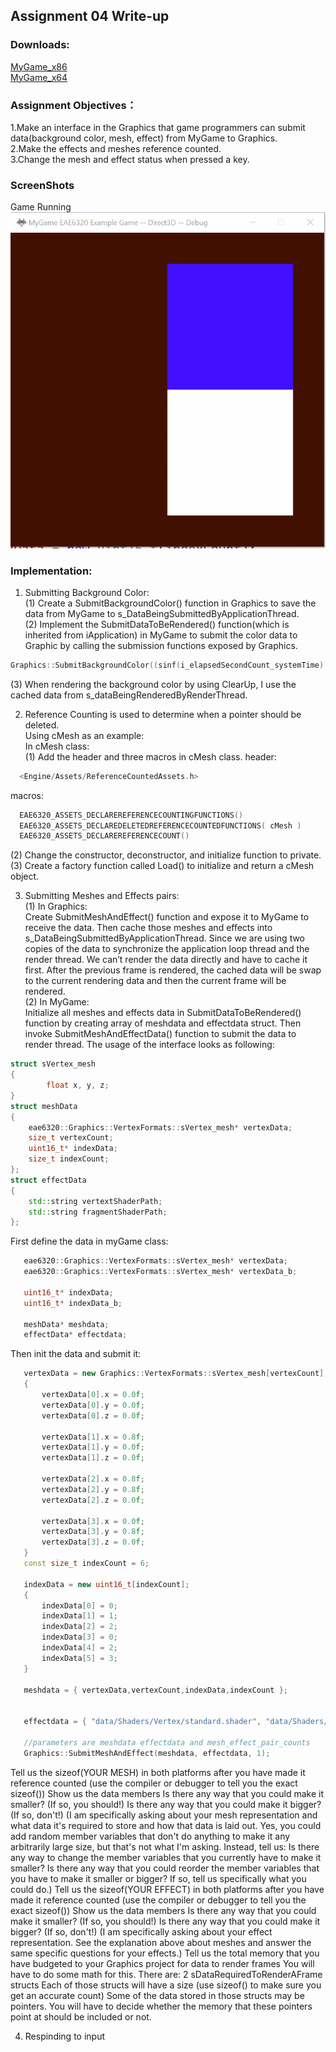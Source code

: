 
## Assignment 04 Write-up

### Downloads: 
[MyGame_x86](https://github.com/XingnanChen/Engineer2/blob/master/Assignment04/MyGame_x86.zip?raw=true)  
[MyGame_x64](https://github.com/XingnanChen/Engineer2/blob/master/Assignment04/MyGame_x64.zip?raw=true)


### Assignment Objectives：
1.Make an interface in the Graphics that game programmers can submit data(background color, mesh, effect) from MyGame to Graphics.  
2.Make the effects and meshes reference counted.  
3.Change the mesh and effect status when pressed a key.  


### ScreenShots
Game Running  
![Image](Assignment04/gameRunning.gif)  
 
### Implementation:
1. Submitting Background Color:  
(1) Create a SubmitBackgroundColor() function in Graphics to save the data from MyGame to s_DataBeingSubmittedByApplicationThread.   
(2) Implement the SubmitDataToBeRendered() function(which is inherited from iApplication) in MyGame to submit the color data to Graphic by calling the submission functions exposed by Graphics. 

```cpp
Graphics::SubmitBackgroundColor((sinf(i_elapsedSecondCount_systemTime) + 1) / 2,(1 + cosf(i_elapsedSecondCount_systemTime)) / 2,0.f, 1);  
```  

(3) When rendering the background color by using ClearUp, I use the cached data from s_dataBeingRenderedByRenderThread.   

2. Reference Counting is used to determine when a pointer should be deleted.  
Using cMesh as an example:   
In cMesh class:   
(1) Add the header and three macros in cMesh class. 
  header:  
```cpp
  <Engine/Assets/ReferenceCountedAssets.h>  
```
  macros:  
```cpp
  EAE6320_ASSETS_DECLAREREFERENCECOUNTINGFUNCTIONS()  
  EAE6320_ASSETS_DECLAREDELETEDREFERENCECOUNTEDFUNCTIONS( cMesh )  
  EAE6320_ASSETS_DECLAREREFERENCECOUNT()  
```
(2) Change the constructor, deconstructor, and initialize function to private. 
(3) Create a factory function called Load() to initialize and return a cMesh object.    

3. Submitting Meshes and Effects pairs:  
(1) In Graphics:  
Create SubmitMeshAndEffect() function and expose it to MyGame to receive the data. Then cache those meshes and effects into s_DataBeingSubmittedByApplicationThread. Since we are using two copies of the data to synchronize the application loop thread and the render thread. We can’t render the data directly and have to cache it first. After the previous frame is rendered, the cached data will be swap to the current rendering data and then the current frame will be rendered.  
(2) In MyGame:  
Initialize all meshes and effects data in SubmitDataToBeRendered() function by creating array of meshdata and effectdata struct. Then invoke SubmitMeshAndEffectData() function to submit the data to render thread. 
The usage of the interface looks as following:
```cpp
struct sVertex_mesh  
{  
		float x, y, z;  
} 
struct meshData
{
	eae6320::Graphics::VertexFormats::sVertex_mesh* vertexData;
	size_t vertexCount;
	uint16_t* indexData;
	size_t indexCount;
}; 
struct effectData
{
	std::string vertextShaderPath;
	std::string fragmentShaderPath;
};
```
First define the data in myGame class:
 ```cpp
	eae6320::Graphics::VertexFormats::sVertex_mesh* vertexData;
	eae6320::Graphics::VertexFormats::sVertex_mesh* vertexData_b;

	uint16_t* indexData;
	uint16_t* indexData_b;

	meshData* meshdata;
	effectData* effectdata;
```
Then init the data and submit it:

 ```cpp
	vertexData = new Graphics::VertexFormats::sVertex_mesh[vertexCount];
	{
		vertexData[0].x = 0.0f;
		vertexData[0].y = 0.0f;
		vertexData[0].z = 0.0f;

		vertexData[1].x = 0.8f;
		vertexData[1].y = 0.0f;
		vertexData[1].z = 0.0f;

		vertexData[2].x = 0.8f;
		vertexData[2].y = 0.8f;
		vertexData[2].z = 0.0f;

		vertexData[3].x = 0.0f;
		vertexData[3].y = 0.8f;
		vertexData[3].z = 0.0f;
	}
	const size_t indexCount = 6;

	indexData = new uint16_t[indexCount];
	{
		indexData[0] = 0;
		indexData[1] = 1;
		indexData[2] = 2;
		indexData[3] = 0;
		indexData[4] = 2;
		indexData[5] = 3;
	}

	meshdata = { vertexData,vertexCount,indexData,indexCount };


	effectdata = { "data/Shaders/Vertex/standard.shader", "data/Shaders/Fragment/myShader.shader" };

	//parameters are meshdata effectdata and mesh_effect_pair_counts
	Graphics::SubmitMeshAndEffect(meshdata, effectdata, 1);
```  
 
 	
Tell us the sizeof(YOUR MESH) in both platforms after you have made it reference counted (use the compiler or debugger to tell you the exact sizeof())
Show us the data members
Is there any way that you could make it smaller? (If so, you should!)
Is there any way that you could make it bigger? (If so, don't!)
(I am specifically asking about your mesh representation and what data it's required to store and how that data is laid out. Yes, you could add random member variables that don't do anything to make it any arbitrarily large size, but that's not what I'm asking. Instead, tell us: Is there any way to change the member variables that you currently have to make it smaller? Is there any way that you could reorder the member variables that you have to make it smaller or bigger? If so, tell us specifically what you could do.)
Tell us the sizeof(YOUR EFFECT) in both platforms after you have made it reference counted (use the compiler or debugger to tell you the exact sizeof())
Show us the data members
Is there any way that you could make it smaller? (If so, you should!)
Is there any way that you could make it bigger? (If so, don't!)
(I am specifically asking about your effect representation. See the explanation above about meshes and answer the same specific questions for your effects.)
Tell us the total memory that you have budgeted to your Graphics project for data to render frames
You will have to do some math for this. There are:
2 sDataRequiredToRenderAFrame structs
Each of those structs will have a size (use sizeof() to make sure you get an accurate count)
Some of the data stored in those structs may be pointers. You will have to decide whether the memory that these pointers point at should be included or not.
 
 
4. Respinding to input

